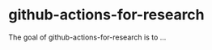 
# github-actions-for-research

<!-- badges: start -->
<!-- badges: end -->

The goal of github-actions-for-research is to ...

